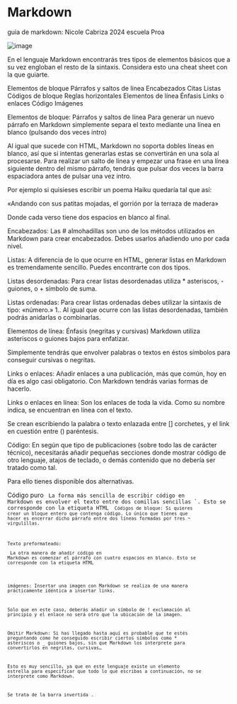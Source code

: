 # Markdown 
guia de markdown: Nicole Cabriza 2024 escuela Proa 

![image](https://github.com/user-attachments/assets/e1ae0bcf-1e38-4cbf-855b-0835752960c9)


 En el lenguaje Markdown encontrarás tres tipos de elementos básicos que a su vez engloban el resto de la sintaxis. Considera esto una cheat sheet con la que guiarte.

 Elementos de bloque
Párrafos y saltos de línea
Encabezados
Citas
Listas
Códigos de bloque
Reglas horizontales
Elementos de línea
Énfasis
Links o enlaces
Código
Imágenes

 Elementos de bloque:
Párrafos y saltos de línea
Para generar un nuevo párrafo en Markdown simplemente separa el texto mediante una línea en blanco (pulsando dos veces intro)

Al igual que sucede con HTML, Markdown no soporta dobles líneas en blanco, así que si intentas generarlas estas se convertirán en una sola al procesarse.
Para realizar un salto de línea y empezar una frase en una línea siguiente dentro del mismo párrafo, tendrás que pulsar dos veces la barra espaciadora antes de pulsar una vez intro.

Por ejemplo si quisieses escribir un poema Haiku quedaría tal que así:

«Andando con sus patitas mojadas,
el gorrión
por la terraza de madera»

Donde cada verso tiene dos espacios en blanco al final.

 Encabezados:
Las # almohadillas son uno de los métodos utilizados en Markdown para crear encabezados. Debes usarlos añadiendo uno por cada nivel.

 Listas:
A diferencia de lo que ocurre en HTML, generar listas en Markdown es tremendamente sencillo. Puedes encontrarte con dos tipos.

 Listas desordenadas:
Para crear listas desordenadas utiliza * asteriscos, - guiones, o + símbolo de suma.

 Listas ordenadas:
Para crear listas ordenadas debes utilizar la sintaxis de tipo: «número.» 1.. Al igual que ocurre con las listas desordenadas, también podrás anidarlas o combinarlas.

 Elementos de línea:
Énfasis (negritas y cursivas)
Markdown utiliza asteriscos o guiones bajos para enfatizar.

Simplemente tendrás que envolver palabras o textos en éstos símbolos para conseguir cursivas o negritas.

 Links o enlaces:
Añadir enlaces a una publicación, más que común, hoy en día es algo casi obligatorio. Con Markdown tendrás varias formas de hacerlo.

 Links o enlaces en línea:
Son los enlaces de toda la vida. Como su nombre indica, se encuentran en línea con el texto.

Se crean escribiendo la palabra o texto enlazada entre [] corchetes, y el link en cuestión entre () paréntesis.


 Código:
En según que tipo de publicaciones (sobre todo las de carácter técnico), necesitarás añadir pequeñas secciones donde mostrar código de otro lenguaje, atajos de teclado, o demás contenido que no debería ser tratado como tal.

Para ello tienes disponible dos alternativas.

 Código puro <code>
La forma más sencilla de escribir código en Markdown es envolver el texto entre dos comillas sencillas `. Esto se corresponde con la etiqueta HTML <code>
 Códigos de bloque:
Si quieres crear un bloque entero que contenga código. Lo único que tienes que hacer es encerrar dicho párrafo entre dos líneas formadas por tres ~ virgulillas.

 Texto preformateado: <pre>
La otra manera de añadir código en Markdown es comenzar el párrafo con cuatro espacios en blanco. Esto se corresponde con la etiqueta HTML <pre>

 imágenes:
Insertar una imagen con Markdown se realiza de una manera prácticamente idéntica a insertar links.

Solo que en este caso, deberás añadir un símbolo de ! exclamación al principio y el enlace no será otro que la ubicación de la imagen.

 Omitir Markdown:
Si has llegado hasta aquí es probable que te estés preguntando cómo he conseguido escribir ciertos símbolos como * asteriscos o _ guiones bajos, sin que Markdown los interprete para convertirlos en negritas, cursivas…

Esto es muy sencillo, ya que en este lenguaje existe un elemento estrella para especificar que todo lo que escribas a continuación, no se interprete como Markdown.

Se trata de la barra invertida \.
